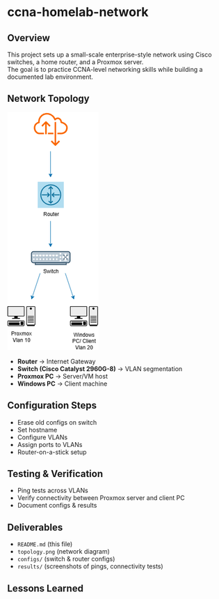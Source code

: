 # ccna-homelab-network

## Overview
This project sets up a small-scale enterprise-style network using Cisco switches, a home router, and a Proxmox server.  
The goal is to practice CCNA-level networking skills while building a documented lab environment.

## Network Topology
![Lab Topology](Topology.png)
- **Router** → Internet Gateway  
- **Switch (Cisco Catalyst 2960G-8)** → VLAN segmentation  
- **Proxmox PC** → Server/VM host  
- **Windows PC** → Client machine  

## Configuration Steps
- Erase old configs on switch  
- Set hostname  
- Configure VLANs  
- Assign ports to VLANs  
- Router-on-a-stick setup  

## Testing & Verification
- Ping tests across VLANs  
- Verify connectivity between Proxmox server and client PC  
- Document configs & results  

## Deliverables
- `README.md` (this file)  
- `topology.png` (network diagram)  
- `configs/` (switch & router configs)  
- `results/` (screenshots of pings, connectivity tests)

## Lessons Learned

